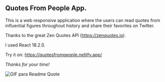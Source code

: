 ## Quotes From People App.

This is a web responsive application where the users can read quotes from influential figures throughout history and share their favorites on Twitter.

Thanks to the great Zen Quotes API (https://zenquotes.io).

I used React 18.2.0. 

Try it on:
https://quotesfrompeople.netlify.app/

*Thanks for your time!*



![GIF para Readme Quote](https://user-images.githubusercontent.com/83608710/188929005-d4acdba0-4fe8-4d65-91b8-ef20e1851687.gif)

